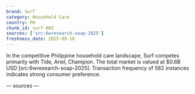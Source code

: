 ```yaml
---
brand: Surf
category: Household Care
country: PH
chunk_id: surf-002
sources: ['src:6wresearch-soap-2025']
freshness_date: 2025-09-16
---
```


In the competitive Philippine household care landscape, Surf competes primarily with Tide, Ariel, Champion. The total market is valued at $0.6B USD [src:6wresearch-soap-2025]. Transaction frequency of 582 instances indicates strong consumer preference.

— sources —
